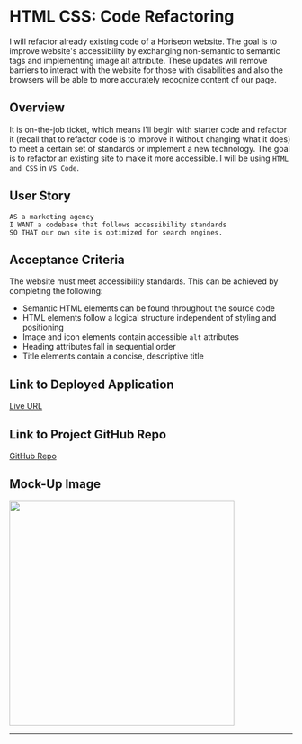 # HTML CSS: Code Refactoring

I will refactor already existing code of a Horiseon website. The goal is to improve website's accessibility by exchanging non-semantic to semantic tags and implementing image alt attribute. These updates will remove barriers to interact with the website for those with disabilities and also the browsers will be able to more accurately recognize content of our page.    

## Overview

It is on-the-job ticket, which means I'll begin with starter code and refactor it (recall that to refactor code is to improve it without changing what it does) to meet a certain set of standards or implement a new technology. The goal is to refactor an existing site to make it more accessible. I will be using `HTML and CSS` in `VS Code`.

## User Story
```
AS a marketing agency 
I WANT a codebase that follows accessibility standards 
SO THAT our own site is optimized for search engines.
```

## Acceptance Criteria

The website must meet accessibility standards. This can be achieved by completing the following:

* Semantic HTML elements can be found throughout the source code
* HTML elements follow a logical structure independent of styling and positioning
* Image and icon elements contain accessible `alt` attributes
* Heading attributes fall in sequential order
* Title elements contain a concise, descriptive title


## Link to Deployed Application

[Live URL](https://ladycosy.github.io/code-refactoring/)

## Link to Project GitHub Repo

[GitHub Repo](https://github.com/ladycosy/code-refactoring.git)

## Mock-Up Image 

<img src="https://github.com/ladycosy/horiseon-challenge1/blob/main/assets/images/mock-up%20image.jpeg" width="400"/>

---

